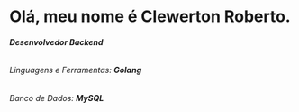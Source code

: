 <!-- ## Hi there 👋


**ClewertonRoberto/ClewertonRoberto** is a ✨ _special_ ✨ repository because its `README.md` (this file) appears on your GitHub profile.-->

<h1 align="left">Olá, meu nome é Clewerton Roberto.</h1>
<h6 align="left"> <b> Desenvolvedor Backend </b></h6> 
<h6 align="left">Linguagens e Ferramentas: <b>Golang</b></h6>
<h6 align="left">Banco de Dados: <b>MySQL</b></h6>

<!-- adicionar depois
<h5 align="left">Connect with me:</h5>
<p align="left">

<a href="https://twitter.com/teste" target="blank"><img align="center" src="https://raw.githubusercontent.com/rahuldkjain/github-profile-readme-generator/master/src/images/icons/Social/twitter.svg" alt="teste" height="30" width="40" /></a>

<a href="https://linkedin.com/in/teste" target="blank"><img align="center" src="https://raw.githubusercontent.com/rahuldkjain/github-profile-readme-generator/master/src/images/icons/Social/linked-in-alt.svg" alt="teste" height="30" width="40" /></a>
</p>
-->


